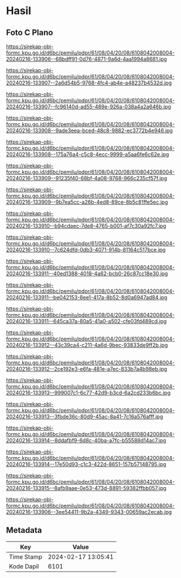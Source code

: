 # Hasil

## Foto C Plano

https://sirekap-obj-formc.kpu.go.id/d6bc/pemilu/pdpr/61/08/04/20/08/6108042008004-20240216-133906--68bdff91-0d76-4871-9a6d-4aa1994a8681.jpg

https://sirekap-obj-formc.kpu.go.id/d6bc/pemilu/pdpr/61/08/04/20/08/6108042008004-20240216-133907--2a6d54b5-9768-4fc4-ab4e-a48237b4532d.jpg

https://sirekap-obj-formc.kpu.go.id/d6bc/pemilu/pdpr/61/08/04/20/08/6108042008004-20240216-133907--fc96140d-ad55-489e-926a-038a4a2a646b.jpg

https://sirekap-obj-formc.kpu.go.id/d6bc/pemilu/pdpr/61/08/04/20/08/6108042008004-20240216-133908--9ade3eea-bced-48c8-9882-ec3772b4e946.jpg

https://sirekap-obj-formc.kpu.go.id/d6bc/pemilu/pdpr/61/08/04/20/08/6108042008004-20240216-133908--175a76a4-c5c8-4ecc-9999-a5aa6fe6c62e.jpg

https://sirekap-obj-formc.kpu.go.id/d6bc/pemilu/pdpr/61/08/04/20/08/6108042008004-20240216-133909--91235f40-68bf-4a08-9768-966c235cf57f.jpg

https://sirekap-obj-formc.kpu.go.id/d6bc/pemilu/pdpr/61/08/04/20/08/6108042008004-20240216-133909--9b7ea5cc-a26b-4ed8-89ce-8b5c81ffe5ec.jpg

https://sirekap-obj-formc.kpu.go.id/d6bc/pemilu/pdpr/61/08/04/20/08/6108042008004-20240216-133910--b94cdaec-7de8-4765-b001-af7c30a92fc7.jpg

https://sirekap-obj-formc.kpu.go.id/d6bc/pemilu/pdpr/61/08/04/20/08/6108042008004-20240216-133910--7c624dfd-0db3-4071-914b-81164c517bce.jpg

https://sirekap-obj-formc.kpu.go.id/d6bc/pemilu/pdpr/61/08/04/20/08/6108042008004-20240216-133911--40ed1388-4018-4a62-bcb0-26c87cc18e30.jpg

https://sirekap-obj-formc.kpu.go.id/d6bc/pemilu/pdpr/61/08/04/20/08/6108042008004-20240216-133911--be042153-8ee1-417a-8b52-8d0a6947ad84.jpg

https://sirekap-obj-formc.kpu.go.id/d6bc/pemilu/pdpr/61/08/04/20/08/6108042008004-20240216-133911--645ca37a-80a5-41a0-a502-cfe03fd489cd.jpg

https://sirekap-obj-formc.kpu.go.id/d6bc/pemilu/pdpr/61/08/04/20/08/6108042008004-20240216-133912--43c39ca4-c211-4a6d-9bec-93833de9ff2b.jpg

https://sirekap-obj-formc.kpu.go.id/d6bc/pemilu/pdpr/61/08/04/20/08/6108042008004-20240216-133912--2ce192e3-e6fa-481e-a7ec-833b7a4b98eb.jpg

https://sirekap-obj-formc.kpu.go.id/d6bc/pemilu/pdpr/61/08/04/20/08/6108042008004-20240216-133913--999007c1-6c77-42d9-b3cd-6a2cd233b6bc.jpg

https://sirekap-obj-formc.kpu.go.id/d6bc/pemilu/pdpr/61/08/04/20/08/6108042008004-20240216-133913--3fbde36c-80d9-45ac-8a41-7c16a576afff.jpg

https://sirekap-obj-formc.kpu.go.id/d6bc/pemilu/pdpr/61/08/04/20/08/6108042008004-20240216-133914--8ddafbf9-6d8c-40ba-a7fc-b55588d14ac7.jpg

https://sirekap-obj-formc.kpu.go.id/d6bc/pemilu/pdpr/61/08/04/20/08/6108042008004-20240216-133914--17e50d93-c1c3-422d-8651-157b57148795.jpg

https://sirekap-obj-formc.kpu.go.id/d6bc/pemilu/pdpr/61/08/04/20/08/6108042008004-20240216-133915--8afb9aae-0e53-473d-8891-59382ffbb057.jpg

https://sirekap-obj-formc.kpu.go.id/d6bc/pemilu/pdpr/61/08/04/20/08/6108042008004-20240216-133906--3ee54411-9b2a-4349-9343-00659ac2ecab.jpg


## Metadata

| Key        | Value               |
| ---------- | ------------------- |
| Time Stamp | 2024-02-17 13:05:41 |
| Kode Dapil | 6101                |



